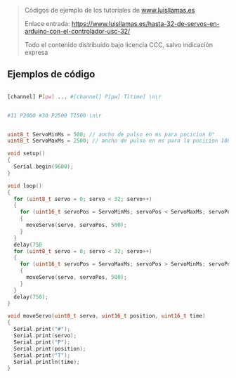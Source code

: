 > Códigos de ejemplo de los tutoriales de www.luisllamas.es
>
> Enlace entrada: https://www.luisllamas.es/hasta-32-de-servos-en-arduino-con-el-controlador-usc-32/
>
> Todo el contenido distribuido bajo licencia CCC, salvo indicación expresa


## Ejemplos de código
```bash
[channel] P[pw] ... #[channel] P[pw] T[time] \n\r
```

```bash
#11 P2000 #30 P2500 T1500 \n\r
```

```cpp
uint8_t ServoMinMs = 500; // ancho de pulso en ms para pocicion 0°
uint8_t ServoMaxMs = 2500; // ancho de pulso en ms para la pocicion 180°

void setup()
{
  Serial.begin(9600);
}

void loop() 
{
  for (uint8_t servo = 0; servo < 32; servo++)
  {
    for (uint16_t servoPos = ServoMinMs; servoPos < ServoMaxMs; servoPos++)
    {
      moveServo(servo, servoPos, 500);
    }
  }
  delay(750
  for (uint8_t servo = 0; servo < 32; servo++)
  {
    for (uint16_t servoPos = ServoMaxMs; servoPos > ServoMinMs; servoPos--)
    {
      moveServo(servo, servoPos, 500);
    }
  }
  delay(750);
}

void moveServo(uint8_t servo, uint16_t position, uint16_t time)
{
  Serial.print("#");
  Serial.print(servo);
  Serial.print("P");
  Serial.print(position);
  Serial.print("T");
  Serial.println(time);
}
```


